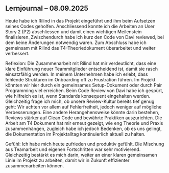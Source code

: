 ## Lernjournal – 08.09.2025

Heute habe ich Rilind in das Projekt eingeführt und ihm beim Aufsetzen seines Codes geholfen. Anschliessend konnte ich die Arbeiten an User Story 2 (P2) abschliessen und damit einen wichtigen Meilenstein finalisieren. Zwischendurch habe ich kurz den Code von Davi reviewed, bei dem keine Änderungen notwendig waren. Zum Abschluss habe ich gemeinsam mit Rilind das T4-Theoriedokument überarbeitet und weiter verbessert.

Reflexion:
Die Zusammenarbeit mit Rilind hat mir verdeutlicht, dass eine klare Einführung neuer Teammitglieder entscheidend ist, damit sie rasch einsatzfähig werden. In meinem Unternehmen habe ich erlebt, dass fehlende Strukturen im Onboarding oft zu Frustration führen. Im Projekt könnten wir hier durch ein gemeinsames Setup-Dokument oder durch Pair Programming viel erreichen. Beim Code Review von Davi habe ich gespürt, wie hilfreich es ist, wenn Standards konsequent eingehalten werden. Gleichzeitig frage ich mich, ob unsere Review-Kultur bereits tief genug geht: Wir achten vor allem auf Fehlerfreiheit, jedoch weniger auf mögliche Verbesserungen. Eine andere Herangehensweise könnte darin bestehen, Reviews stärker auf Clean Code und bewährte Praktiken auszurichten. Die Arbeit am T4 Dokument hat mir erneut gezeigt, wie eng Theorie und Praxis zusammenhängen, zugleich habe ich jedoch Bedenken, ob es uns gelingt, die Dokumentation im Projektalltag kontinuierlich aktuell zu halten.

Gefühl:
Ich habe mich heute zufrieden und produktiv gefühlt. Die Mischung aus Teamarbeit und eigenen Fortschritten war sehr motivierend. Gleichzeitig bestärkt es mich darin, weiter an einer klaren gemeinsamen Linie im Projekt zu arbeiten, damit wir in Zukunft effizienter zusammenarbeiten können.